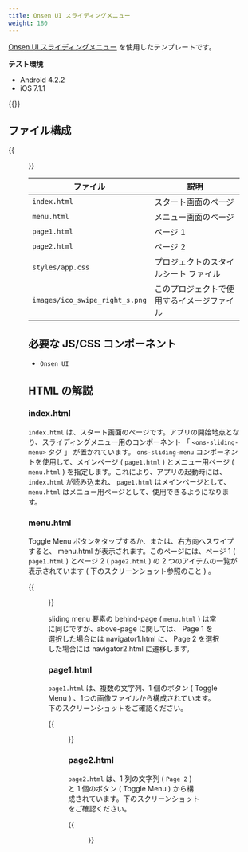 ```yaml
---
title: Onsen UI スライディングメニュー
weight: 180
---
```


[Onsen UI スライディングメニュー](https://ja.onsen.io/v1/reference/ons-sliding-menu.html)
を使用したテンプレートです。

**テスト環境**

- Android 4.2.2
- iOS 7.1.1

{{<iframeApp src="https://monaca.github.io/project-templates/8-ons-sliding-menu-nav/www/index.html">}}

## ファイル構成

{{<figure src="/images/sampleapp/onsen_ui_sliding_menu/sliding_1.png">}}   

ファイル | 説明
--------------|-----------------------------------
`index.html` | スタート画面のページ
`menu.html` | メニュー画面のページ
`page1.html` | ページ 1
`page2.html` |  ページ 2
`styles/app.css` | プロジェクトのスタイルシート ファイル
`images/ico_swipe_right_s.png` | このプロジェクトで使用するイメージファイル

必要な JS/CSS コンポーネント
----------------------------

- `Onsen UI`                                       

## HTML の解説                                      
  
### index.html                                       

`index.html` は、スタート画面のページです。アプリの開始地点となり、スライディングメニュー用のコンポーネント
「 `<ons-sliding-menu>` タグ 」 が置かれています。 `ons-sliding-menu`
コンポーネントを使用して、メインページ ( `page1.html` ) とメニュー用ページ
( `menu.html` ) を指定します。これにより、アプリの起動時には、 `index.html`
が読み込まれ、 `page1.html` はメインページとして、 `menu.html`
はメニュー用ページとして、使用できるようになります。

### menu.html

Toggle Menu ボタンをタップするか、または、右方向へスワイプすると、
menu.html が表示されます。このページには、ページ 1 ( `page1.html` )
とページ 2 ( `page2.html` ) の 2 つのアイテムの一覧が表示されています (
下のスクリーンショット参照のこと ) 。

{{<figure src="/images/sampleapp/onsen_ui_sliding_menu/sliding_3.png" width="300">}}   

sliding menu 要素の behind-page ( `menu.html` )
は常に同じですが、above-page に関しては、 Page 1 を選択した場合には
navigator1.html に、 Page 2 を選択した場合には navigator2.html
に遷移します。

### page1.html

`page1.html` は、複数の文字列、1 個のボタン ( Toggle Menu )
、1つの画像ファイルから構成されています。下のスクリーンショットをご確認ください。

{{<figure src="/images/sampleapp/onsen_ui_sliding_menu/sliding_2.png" width="300">}}   

### page2.html

`page2.html` は、1 列の文字列 ( `Page 2` ) と 1 個のボタン ( Toggle Menu )
から構成されています。下のスクリーンショットをご確認ください。

{{<figure src="/images/sampleapp/onsen_ui_sliding_menu/sliding_4.png" width="300">}}   
